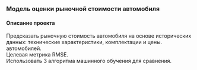 ### Модель оценки рыночной стоимости автомобиля  
#### Описание проекта  
Предсказать рыночную стоимость автомобиля на основе исторических данных: технические характеристики, комплектации и цены. автомобилей.  
Целевая метрика RMSE.  
Использовать 3 алгоритма машинного обучения для сравнения.
